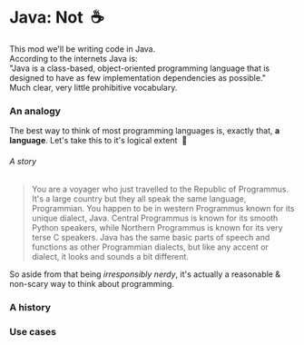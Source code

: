 # Java: Not &nbsp;:coffee:
This mod we'll be writing code in Java. \
According to the internets Java is:\
"Java is a class-based, object-oriented programming language that is designed to have as few implementation dependencies as possible." \
Much clear, very little prohibitive vocabulary.

### An analogy
The best way to think of most programming languages is, exactly that, **a language**.
Let's take this to it's logical extent &nbsp;:rocket:

###### A story
> You are a voyager who just travelled to the Republic of Programmus.  It's a large country but they all speak the same language, Programmian. 
> You happen to be in western Programmus known for its unique dialect, Java. Central Programmus is known for its smooth Python speakers, while Northern
> Programmus is known for its very terse C speakers. Java has the same basic parts of speech and functions as other Programmian dialects, but 
> like any accent or dialect, it looks and sounds a bit different.

So aside from that being _irresponsibly nerdy_, it's actually a reasonable & non-scary way to think about programming. 


### A history

### Use cases



